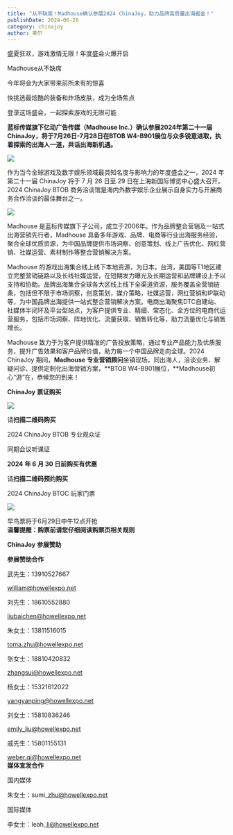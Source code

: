 ```yaml
---
title: "从不缺席！Madhouse确认参展2024 ChinaJoy，助力品牌高质量出海掘金！"
publishDate: 2024-06-28
category: chinajoy
author: 莱尔
---
```


盛夏狂欢，游戏激情无限！年度盛会火爆开启

Madhouse从不缺席

今年将会为大家带来前所未有的惊喜

快挑选最炫酷的装备和炸场皮肤，成为全场焦点

登录这场盛会，一起探索游戏的无限可能

**蓝标传媒旗下亿动广告传媒（Madhouse lnc.）确认参展2024年第二十一届 ChinaJoy，将于7月26日-7月28日在BTOB W4-B901展位与众多锐意进取，执着探索的出海人一道，共话出海新机遇。**

![](https://ec-net-1251389766.cos.ap-shanghai.myqcloud.com/wp-content/uploads/2024/06/20240628160048636-1024x176.png)

作为当今全球游戏及数字娱乐领域最具知名度与影响力的年度盛会之一，2024 年第二十一届 ChinaJoy 将于 7 月 26 日至 29 日在上海新国际博览中心盛大召开。2024 ChinaJoy BTOB 商务洽谈馆是海内外数字娱乐企业展示自身实力与开展商务合作洽谈的最佳舞台之一。

![](https://ec-net-1251389766.cos.ap-shanghai.myqcloud.com/wp-content/uploads/2024/06/20240628160501500-1024x576.png)

Madhouse 是蓝标传媒旗下子公司，成立于2006年。作为品牌整合营销及一站式出海营销先行者，Madhouse 具备多年游戏、品牌、电商等行业出海服务经验，聚合全球优质资源，为中国品牌提供市场洞察、创意策划、线上广告优化、网红营销、社媒运营、素材制作等整合营销解决方案。

Madhouse 的游戏出海集合线上线下本地资源，为日本，台湾，美国等T1地区建立完整营销链路以及长线社媒运营，在短期发力曝光及长期运营和品牌建设上予以支持和协助。品牌出海集合全球各大区线上线下全渠道资源，服务覆盖全营销链条，包括但不限于市场洞察，创意策划，媒介策略，社媒运营，网红营销和IP联动等，为中国品牌出海提供一站式整合营销解决方案。电商出海聚焦DTC自建站、社媒体半闭环及平台型站点，为客户提供专业、精细、常态化、全方位的电商代运营服务，包括市场洞察、阵地优化、流量获取、销售转化等，助力流量优化与销售增长。

Madhouse 致力于为客户提供精准的广告投放策略，通过专业产品能力及优质服务，提升广告效果和客户品牌价值，助力每一个中国品牌走向全球。2024 ChinaJoy 期间，**Madhouse 专业营销顾问**坐镇现场，同出海人，洽谈业务、解疑问诊、提供定制化出海营销方案，**BTOB W4-B901展位，**Madhouse初心“游”在，恭候您的到来！

**ChinaJoy** **票证购买**

![](https://ec-net-1251389766.cos.ap-shanghai.myqcloud.com/wp-content/uploads/2024/06/20240628160540951.png)

  
请**扫描二维码购买**

2024 ChinaJoy BTOB 专业观众证

同期会议听课证

**2024** **年 6 月 30 日前购买有优惠**

请**扫描二维码预约购买**

2024 ChinaJoy BTOC 玩家门票

![](https://ec-net-1251389766.cos.ap-shanghai.myqcloud.com/wp-content/uploads/2024/06/20240628160550490.png)

早鸟票将于6月29日中午12点开抢  
**温馨提醒：购票前请您仔细阅读购票页相关规则**

**ChinaJoy** **参展赞助**

**参展赞助合作**

武先生：13910527667

[william@howellexpo.net](mailto:william@howellexpo.net)

刘先生：18610552880

[liubaichen@howellexpo.net](mailto:liubaichen@howellexpo.net)

朱女士：13811516015

[toma.zhu@howellexpo.net](mailto:toma.zhu@howellexpo.net)

张女士：18810420832

[zhangsui@howellexpo.net](mailto:zhangsui@howellexpo.net)

杨女士：15321612022

[yangyanping@howellexpo.net](mailto:yangyanping@howellexpo.net)

刘女士：15810836246

[emily\_liu@howellexpo.net](mailto:emily_liu@howellexpo.net)

戚先生：15801155131

weber.qi@howellexpo.net  
**媒体宣发合作**

国内媒体

朱女士：sumi\_zhu@howellexpo.net

国际媒体

李女士：leah\_li@howellexpo.net
